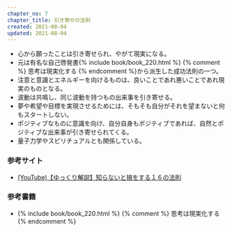 ```yaml
---
chapter_no: 7
chapter_title: 引き寄せの法則
created: 2021-08-04
updated: 2021-08-04
---
```

- 心から願ったことは引き寄せられ、やがて現実になる。
- 元は有名な自己啓発書{% include book/book_220.html %} {% comment %} 思考は現実化する {% endcomment %}から派生した成功法則の一つ。
- 注意と意識とエネルギーを向けるものは、良いことであれ悪いことであれ現実のものとなる。
- 波動は共鳴し、同じ波動を持つもの出来事を引き寄せる。
- 夢や希望や目標を実現させるためには、そもそも自分がそれを望まないと何もスタートしない。
- ポジティブなものに意識を向け、自分自身もポジティブであれば、自然とポジティブな出来事が引き寄せられてくる。
- 量子力学やスピリチュアルとも関係している。

### 参考サイト
- [(YouTube)【ゆっくり解説】知らないと損をする１６の法則](https://www.youtube.com/watch?v=FOP3u6sBH-I)

### 参考書籍
- {% include book/book_220.html %} {% comment %} 思考は現実化する {% endcomment %}
